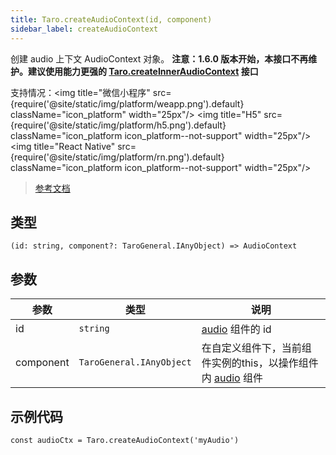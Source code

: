 ```yaml
---
title: Taro.createAudioContext(id, component)
sidebar_label: createAudioContext
---
```


创建 audio 上下文 AudioContext 对象。
**注意：1.6.0 版本开始，本接口不再维护。建议使用能力更强的 [Taro.createInnerAudioContext](/docs/apis/media/audio/createInnerAudioContext) 接口**

支持情况：<img title="微信小程序" src={require('@site/static/img/platform/weapp.png').default} className="icon_platform" width="25px"/> <img title="H5" src={require('@site/static/img/platform/h5.png').default} className="icon_platform icon_platform--not-support" width="25px"/> <img title="React Native" src={require('@site/static/img/platform/rn.png').default} className="icon_platform icon_platform--not-support" width="25px"/>

> [参考文档](https://developers.weixin.qq.com/miniprogram/dev/api/media/audio/wx.createAudioContext.html)

## 类型

```tsx
(id: string, component?: TaroGeneral.IAnyObject) => AudioContext
```

## 参数

| 参数 | 类型 | 说明 |
| --- | --- | --- |
| id | `string` | [audio](/docs/components/media/audio) 组件的 id |
| component | `TaroGeneral.IAnyObject` | 在自定义组件下，当前组件实例的this，以操作组件内 [audio](/docs/components/media/audio) 组件 |

## 示例代码

```tsx
const audioCtx = Taro.createAudioContext('myAudio')
```
